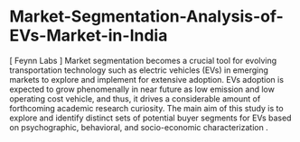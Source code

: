 # Market-Segmentation-Analysis-of-EVs-Market-in-India
[ Feynn Labs ] Market segmentation becomes a crucial tool for evolving transportation technology such as electric vehicles (EVs) in emerging markets to explore and implement for extensive adoption. EVs adoption is expected to grow phenomenally in near future as low emission and low operating cost vehicle, and thus, it drives a considerable amount of forthcoming academic research curiosity.   The main aim of this study is to explore and identify distinct sets of potential buyer segments for EVs based on psychographic, behavioral, and socio-economic characterization .
